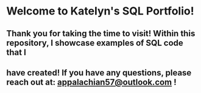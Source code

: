 # Welcome to **Katelyn's SQL Portfolio**!  
## Thank you for taking the time to visit! Within this repository,  I showcase examples of SQL code that I 
## have created! If you have any questions, please reach out at: appalachian57@outlook.com !

